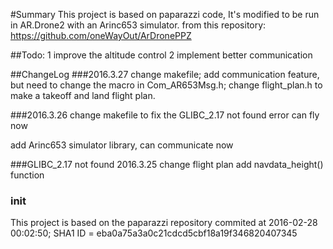 #Summary
This project is based on paparazzi code, It's modified to be run in AR.Drone2 with an Arinc653 simulator.
from this repository: https://github.com/oneWayOut/ArDronePPZ

##Todo:
1 improve the altitude control
2 implement better communication 

##ChangeLog
###2016.3.27
change makefile;
add communication feature, but need to change the macro in Com_AR653Msg.h;
change flight_plan.h to make a takeoff and land flight plan.

###2016.3.26
change makefile to fix the GLIBC_2.17 not found error
can fly now

add Arinc653 simulator library, can communicate now

###GLIBC_2.17 not found  2016.3.25
change flight plan
add navdata_height() function

### init
This project is based on the paparazzi repository
commited at 2016-02-28 00:02:50; SHA1 ID =  eba0a75a3a0c21cdcd5cbf18a19f346820407345
